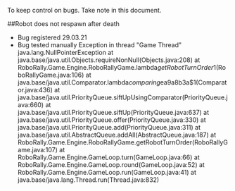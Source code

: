 To keep control on bugs. Take note in this document. 

##Robot does not respawn after death
- Bug registered 29.03.21
- Bug tested manually
  Exception in thread "Game Thread" java.lang.NullPointerException
  at java.base/java.util.Objects.requireNonNull(Objects.java:208)
  at RoboRally.Game.Engine.RoboRallyGame.lambda$getRobotTurnOrder$1(RoboRallyGame.java:106)
  at java.base/java.util.Comparator.lambda$comparing$ea9a8b3a$1(Comparator.java:436)
  at java.base/java.util.PriorityQueue.siftUpUsingComparator(PriorityQueue.java:660)
  at java.base/java.util.PriorityQueue.siftUp(PriorityQueue.java:637)
  at java.base/java.util.PriorityQueue.offer(PriorityQueue.java:330)
  at java.base/java.util.PriorityQueue.add(PriorityQueue.java:311)
  at java.base/java.util.AbstractQueue.addAll(AbstractQueue.java:187)
  at RoboRally.Game.Engine.RoboRallyGame.getRobotTurnOrder(RoboRallyGame.java:107)
  at RoboRally.Game.Engine.GameLoop.turn(GameLoop.java:66)
  at RoboRally.Game.Engine.GameLoop.round(GameLoop.java:52)
  at RoboRally.Game.Engine.GameLoop.run(GameLoop.java:41)
  at java.base/java.lang.Thread.run(Thread.java:832)